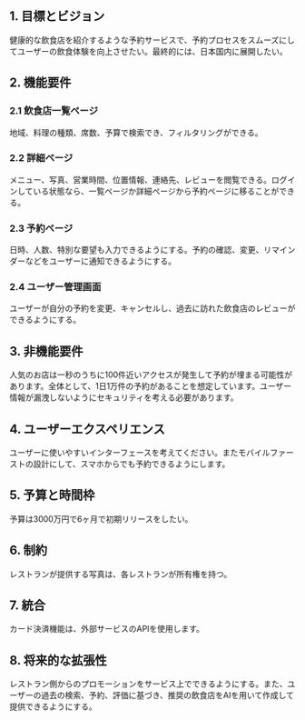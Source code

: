 ## 1. 目標とビジョン
健康的な飲食店を紹介するような予約サービスで、予約プロセスをスムーズにしてユーザーの飲食体験を向上させたい。最終的には、日本国内に展開したい。
## 2. 機能要件
### 2.1 飲食店一覧ページ
地域、料理の種類、席数、予算で検索でき、フィルタリングができる。
### 2.2 詳細ページ
メニュー、写真、営業時間、位置情報、連絡先、レビューを閲覧できる。ログインしている状態なら、一覧ページか詳細ページから予約ページに移ることができる。
### 2.3 予約ページ
日時、人数、特別な要望も入力できるようにする。予約の確認、変更、リマインダーなどをユーザーに通知できるようにする。
### 2.4 ユーザー管理画面
ユーザーが自分の予約を変更、キャンセルし、過去に訪れた飲食店のレビューができるようにする。
## 3. 非機能要件
人気のお店は一秒のうちに100件近いアクセスが発生して予約が埋まる可能性があります。全体として、1日1万件の予約があることを想定しています。ユーザー情報が漏洩しないようにセキュリティを考える必要があります。
## 4. ユーザーエクスペリエンス
ユーザーに使いやすいインターフェースを考えてください。またモバイルファーストの設計にして、スマホからでも予約できるようにします。
## 5. 予算と時間枠
予算は3000万円で6ヶ月で初期リリースをしたい。
## 6. 制約
レストランが提供する写真は、各レストランが所有権を持つ。
## 7. 統合
カード決済機能は、外部サービスのAPIを使用します。
## 8. 将来的な拡張性
レストラン側からのプロモーションをサービス上でできるようにする。また、ユーザーの過去の検索、予約、評価に基づき、推奨の飲食店をAIを用いて作成して提供できるようにする。
